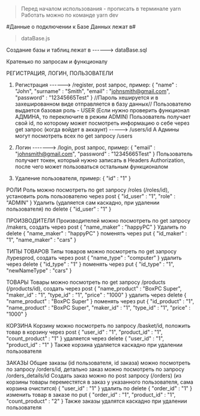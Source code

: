 > Перед началом использования - прописать в терминале yarn
> Работать можно по команде yarn dev

#Данные о подключении к Базе Данных лежат в#
> dataBase.js

Создание базы и таблиц лежат в ------> dataBase.sql

Кратенько по запросам и функционалу

РЕГИСТРАЦИЯ, ЛОГИН, ПОЛЬЗОВАТЕЛИ
1. Регистрация ------> /register, post запрос, пример:
{
    "name" : "John",
    "surname" : "Smith",
    "email" : "johnsmith@gmail.com",
    "password" : "12345665Test"
}
//Пароль хешируется и в захешированном виде отправляется в базу данных//
Пользователю выдается базовая роль - USER (Если нужно проверить функционал АДМИНА, то переключите в режим ADMIN)
Пользователь получает свой id, по которому может посмотреть информацию о себе через get запрос (когда войдет в аккаунт) -----> /users/id
А Админы могут посмотреть всех по get запросу /users

2. Логин -------> /login, post запрос, пример:
{
    "email" : "johnsmith@gmail.com",
    "password" : "12345665Test"
}
Пользователь получает токен, который нужно записать в Headers Authorization, после чего может пользоваться остальным функционалом

3. Удаление пользователя, пример:
{
    "id" : "1"
}



РОЛИ
Роль можно посмотреть по get запросу /roles (/roles/id), установить роль пользователю через post
{
    "id_user" : "1",
    "role" : "ADMIN"
}
Удалить (удаляется сам каскадно, при удалении пользователя) по delete
{
    "id_user" : "1"
}


ПРОИЗВОДИТЕЛИ
Производителей можно посмотреть по get запросу /makers, создать через post
{
    "name_maker" : "happyPC"
}
Удалить по delete
{
    "name_maker" : "happyPC"
}
поменять через put
{
    "id_maker" : "1",
    "name_maker" : "cars"
}



ТИПЫ ТОВАРОВ
Типы товаров можно посмотреть по get запросу /typesprod, создать через post
{
    "name_type" : "computer"
}
удалить через delete
{
    "id_type" : "1"
}
поменять через put
{
    "id_type" : "1",
    "newNameType" : "cars"
}



ТОВАРЫ
Товары можно посмотреть по get запросу /products (/products/id), создать через post
{
    "name_product" : "BoxPC Super",
    "maker_id" : "1",
    "type_id" : "1",
    "price" : "1000"
}
удалить через delete
{
    "name_product" : "BoxPC Super"
}
поменять через put
{
    "id_product" : "1",
    "name_product" : "BoxPC Super",
    "maker_id" : "1",
    "type_id" : "1",
    "price" : "1000"
}



КОРЗИНА
Корзину можно посмотреть по запросу /basket/id, положить товар в корзину через post
{
    "user_id" : "1",
    "product_id" : "1",
    "count_product" : "1"
}
удаляется через delete
{
    "user_id" : "1",
    "product_id" : "1"
}
Также корзина удаляется каскадно при удалении пользователя




ЗАКАЗЫ
Общие заказы (id пользователя, id заказа) можно посмотреть по запросу /orders/id, детально заказ можно посмотреть по запросу /orders_details/id
Создать заказ можно по post запросу (/orders) (из корзины товары переместятся в заказ у указанного пользователя, сама корзина очистится)
{
    "user_id" : "1"
}
удалить по delete
{
    "order_id" : "1"
}
изменить товар в заказе по put
{
    "order_id" : "1",
    "product_id" : "1",
    "count_product" : "2"
}
Также заказы удалятся каскадно при удалении пользователя
